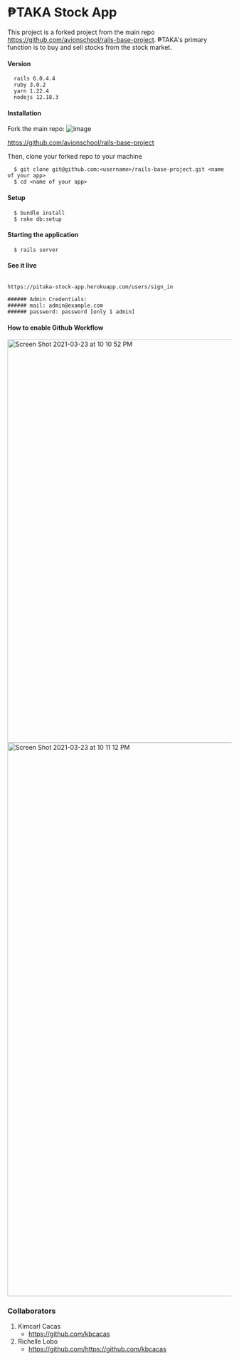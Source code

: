 # ₱TAKA Stock App

This project is a forked project from the main repo https://github.com/avionschool/rails-base-project. ₱TAKA's primary function is to buy and sell stocks from the stock market.

#### Version

```
  rails 6.0.4.4
  ruby 3.0.2
  yarn 1.22.4
  nodejs 12.18.3
```

#### Installation

Fork the main repo:
![image](https://user-images.githubusercontent.com/9253881/111437757-6c527f00-873e-11eb-8d0a-862e4158f4ab.png)

https://github.com/avionschool/rails-base-project

Then, clone your forked repo to your machine
```
  $ git clone git@github.com:<username>/rails-base-project.git <name of your app>
  $ cd <name of your app>
```

#### Setup

```
  $ bundle install
  $ rake db:setup
```

#### Starting the application

```
  $ rails server
```

#### See it live

```

https://pitaka-stock-app.herokuapp.com/users/sign_in

###### Admin Credentials: 
###### mail: admin@example.com
###### password: password [only 1 admin]
```


#### How to enable Github Workflow

<img width="906" alt="Screen Shot 2021-03-23 at 10 10 52 PM" src="https://user-images.githubusercontent.com/9253881/112160501-2fe2bf80-8c25-11eb-8e2b-b9508711ec70.png">

<img width="1244" alt="Screen Shot 2021-03-23 at 10 11 12 PM" src="https://user-images.githubusercontent.com/9253881/112160530-36713700-8c25-11eb-9f00-d69a3a36343f.png">


### Collaborators
1. Kimcarl Cacas
    - https://github.com/kbcacas  
1. Richelle Lobo
    - https://github.com/https://github.com/kbcacas 
